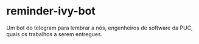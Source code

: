 # reminder-ivy-bot
Um bot do telegram para lembrar a nós, engenheiros de software da PUC, quais os trabalhos a serem entregues.
